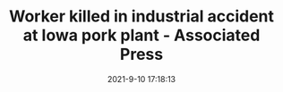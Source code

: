 ---
"title": "Worker killed in industrial accident at Iowa pork plant - Associated Press"
"date": "2021-9-10 17:18:13"
"feed_name": "GOOGLENEWSINDUSTRIAL"
"feed_website": "https://news.google.com/search?q=industrial%2Bincident&hl=en-US&gl=US&ceid=US:en"
"feed_rss": "https://news.google.com/rss/search?q=industrial%2Bincident&hl=en-US&gl=US&ceid=US:en"
"link": "https://apnews.com/article/business-iowa-accidents-industrial-accidents-fort-dodge-f753886df294e0fed6a05549c8bda48b"
"file": "_posts/2021-1-1-005453974065dfe3f25a56cdbeed9e64776bccc8.md"
"accident": "1"
"drilling": "1"
"dead": ""
"injured": ""
---